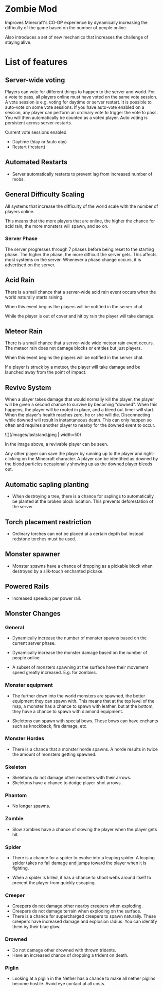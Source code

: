 # Zombie Mod

Improves Minecraft's CO-OP experience by dynamically increasing the difficulty of the game based on the number of people online.

Also introduces a set of new mechanics that increases the challenge of staying alive.

# List of features

## Server-wide voting

Players can vote for different things to happen to the server and world. For a vote to pass, all players online must have voted on the same vote session. A vote session is e.g. voting for daytime or server restart. It is possible to auto-vote on some vote sessions. If you have auto-vote enabled on a session, any player can perform an ordinary vote to trigger the vote to pass. You will then automatically be counted as a voted player.
Auto voting is persistent across server-restarts.

Current vote sessions enabled:

- Daytime (!day or !auto day)
- Restart (!restart)

## Automated Restarts

- Server automatically restarts to prevent lag from increased number of mobs.

## General Difficulty Scaling

All systems that increase the difficulty of the world scale with the number of players online. 

This means that the more players that are online, the higher the chance for acid rain, the more monsters will spawn, and so on.

### Server Phase

The server progresses through 7 phases before being reset to the starting phase. The higher the phase, the more difficult the server gets. This affects most systems on the server. Whenever a phase change occurs, it is advertised on the server.

## Acid Rain

There is a small chance that a server-wide acid rain event occurs when the world naturally starts raining. 

When this event begins the players will be notified in the server chat.

While the player is out of cover and hit by rain the player will take damage.

## Meteor Rain

There is a small chance that a server-wide wide meteor rain event occurs. The meteor rain does not damage blocks or entities but just players.

When this event begins the players will be notified in the server chat.

If a player is struck by a meteor, the player will take damage and be launched away from the point of impact. 

## Revive System

When a player takes damage that would normally kill the player, the player will be given a second chance to survive by becoming "downed". When this happens, the player will be rooted in place, and a bleed out timer will start. When the player's health reaches zero, he or she will die.
Disconnecting while downed will result in instantaneous death. This can only happen so often and requires another player to nearby for the downed event to occur.

![](/images/laststand.jpeg | width=50)

In the image above, a revivable player can be seen. 

Any other player can save the player by running up to the player and right-clicking on the Minecraft character. A player can be identified as downed by the blood particles occasionally showing up as the downed player bleeds out.


## Automatic sapling planting

- When destroying a tree, there is a chance for saplings to automatically be planted at the broken block location. This prevents deforestation of the server.

## Torch placement restriction

- Ordinary torches can not be placed at a certain depth but instead redstone torches must be used.

## Monster spawner

- Monster spawns have a chance of dropping as a pickable block when destroyed by a silk-touch enchanted pickaxe.

## Powered Rails

- Increased speedup per power rail.

## Monster Changes

### General

- Dynamically increase the number of monster spawns based on the current server phase.
- Dynamically increase the monster damage based on the number of people online.

- A subset of monsters spawning at the surface have their movement speed greatly increased. E.g. for zombies.

### Monster equipment

- The further down into the world monsters are spawned, the better equipment they can spawn with. This means that at the top level of the map, a monster has a chance to spawn with leather, but at the bottom, they have a chance to spawn with diamond equipment.

- Skeletons can spawn with special bows. These bows can have enchants such as knockback, fire damage, etc. 

### Monster Hordes

- There is a chance that a monster horde spawns. A horde results in twice the amount of monsters getting spawned.

### Skeleton

- Skeletons do not damage other monsters with their arrows.
- Skeletons have a chance to dodge player-shot arrows.

### Phantom

- No longer spawns.

### Zombie

- Slow zombies have a chance of slowing the player when the player gets hit.

### Spider

- There is a chance for a spider to evolve into a leaping spider. A leaping spider takes no fall damage and jumps toward the player when it is fighting.

- When a spider is killed, it has a chance to shoot webs around itself to prevent the player from quickly escaping.

### Creeper

- Creepers do not damage other nearby creepers when exploding.
- Creepers do not damage terrain when exploding on the surface.
- There is a chance for supercharged creepers to spawn naturally. These creepers have increased damage and explosion radius. You can identify them by their blue glow.

### Drowned

- Do not damage other drowned with thrown tridents.
- Have an increased chance of dropping a trident on death.

### Piglin

- Looking at a piglin in the Nether has a chance to make all nether piglins become hostile. Avoid eye contact at all costs.